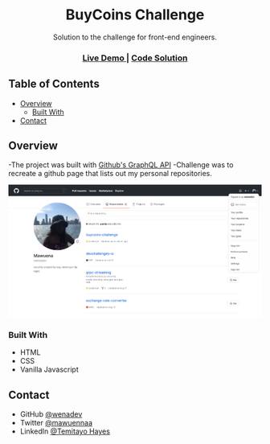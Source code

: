 <h1 align="center">BuyCoins Challenge</h1>

<div align="center">
   Solution to the challenge for front-end engineers.
</div>

<div align="center">
  <h3>
    <a href="https://wenadev-repo-clone.netlify.app/">
      Live Demo
    </a>
    <span> | </span>
    <a href="https://github.com/wenadev/buycoins-challenge">
      Code Solution
    </a>
  </h3>
</div>

<!-- TABLE OF CONTENTS -->

## Table of Contents

- [Overview](#overview)
  - [Built With](#built-with)
- [Contact](#contact)

<!-- OVERVIEW -->

## Overview
-The project was built with [Github's GraphQL API](https://developer.github.com/v4/explorer/)
-Challenge was to recreate a github page that lists out my personal repositories.

![screenshot](assets/preview.png)

### Built With

- HTML
- CSS
- Vanilla Javascript


## Contact


- GitHub [@wenadev](https://github.com/wenadev)
- Twitter [@mawuennaa](https://twitter.com/mawuennaa)
- LinkedIn [@Temitayo Hayes](https://www.linkedin.com/in/temitayo-hayes-86426a17a/)
